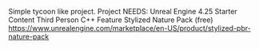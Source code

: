 ﻿Simple tycoon like project. 
Project NEEDS: 
Unreal Engine 4.25
Starter Content
Third Person C++ Feature
Stylized Nature Pack (free)
https://www.unrealengine.com/marketplace/en-US/product/stylized-pbr-nature-pack